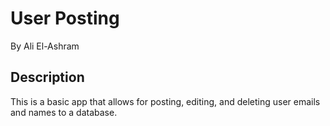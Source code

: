 # User Posting

By Ali El-Ashram

## Description

This is a basic app that allows for posting, editing, and deleting user emails and names to a database.
